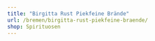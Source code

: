 ```yaml
---
title: "Birgitta Rust Piekfeine Brände"
url: /bremen/birgitta-rust-piekfeine-braende/
shop: Spirituosen
---
```

